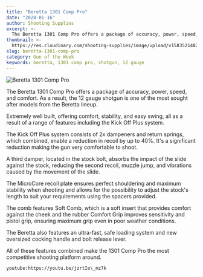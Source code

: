 ```yaml
---
title: "Beretta 1301 Comp Pro"
date: "2020-01-16"
author: Shooting Supplies
excerpt: >-
  The Beretta 1301 Comp Pro offers a package of accuracy, power, speed, and comfort.
thumbnail: >-
  https://res.cloudinary.com/shooting-supplies/image/upload/v1583521482/Beretta-1301-Comp-Pro_l9juji.jpg
slug: beretta-1301-comp-pro
category: Gun of the Week
keywords: beretta, 1301 comp pro, shotgun, 12 gauge
---
```


![Beretta 1301 Comp Pro](https://res.cloudinary.com/shooting-supplies/image/upload/v1583521482/Beretta-1301-Comp-Pro_l9juji.jpg)

The Beretta 1301 Comp Pro offers a package of accuracy, power, speed, and comfort. As a result, the 12 gauge shotgun is one of the most sought after models from the Beretta lineup.

Extremely well built, offering comfort, stability, and easy swing, all as a result of a range of features including the Kick Off Plus system.

The Kick Off Plus system consists of 2x dampeners and return springs, which combined, enable a reduction in recoil by up to 40%. It's a significant reduction making the gun very comfortable to shoot.

A third damper, located in the stock bolt, absorbs the impact of the slide against the stock, reducing the second recoil, muzzle jump, and vibrations caused by the movement of the slide.

The MicroCore recoil plate ensures perfect shouldering and maximum stability when shooting and allows for the possibility to adjust the stock's length to suit your requirements using the spacers provided.

The comb features Soft Comb, which is a soft insert that provides comfort against the cheek and the rubber Comfort Grip improves sensitivity and pistol grip, ensuring maximum grip even in poor weather conditions.

The Beretta also features an ultra-fast, safe loading system and new oversized cocking handle and bolt release lever.

All of these features combined make the 1301 Comp Pro the most competitive shooting platform around.

`youtube:https://youtu.be/jzrtIe\_mz7k`
